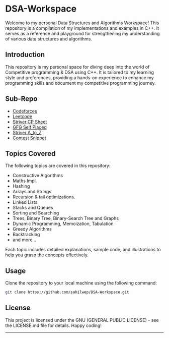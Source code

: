 # DSA-Workspace

Welcome to my personal Data Structures and Algorithms Workspace! This repository is a compilation of my implementations and examples in C++. It serves as a reference and playground for strengthening my understanding of various data structures and algorithms.

## Introduction

This repository is my personal space for diving deep into the world of Competitive programming & DSA using C++. It is tailored to my learning style and preferences, providing a hands-on experience to enhance my programming skills and document my competitive programming journey.


## Sub-Repo

- [Codeforces](/Codeforces/)
- [Leetcode](/Leetcode/)
- [Striver CP Sheet](/Striver_CP_Sheet)
- [GFG Self Placed](/GFG_Complete_A_Z/)
- [Striver A_to_Z](/Striver_DSA_A-to-Z/)
- [Contest Snippet](/Contest_Snippet/code.cpp)

## Topics Covered

The following topics are covered in this repository:
  - Constructive Algorithms
  - Maths Impl.
  - Hashing
  - Arrays and Strings
  - Recursion & tail optimizations.
  - Linked Lists 
  - Stacks and Queues
  - Sorting and Searching
  - Trees, Binary Tree, Binary-Search Tree and Graphs
  - Dynamic Programming, Memoization, Tabulation
  - Greedy Algorithms
  - Backtracking
  - and more...

Each topic includes detailed explanations, sample code, and illustrations to help you grasp the concepts effectively.

## Usage

Clone the repository to your local machine using the following command:
```sh
git clone https://github.com/sahilwep/DSA-Workspace.git
```

## License

This project is licensed under the GNU (GENERAL PUBLIC LICENSE)  - see the LICENSE.md file for details. Happy coding!

***
